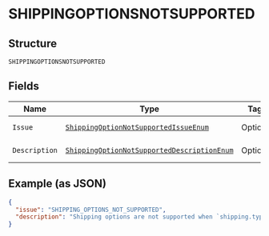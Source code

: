 
# SHIPPINGOPTIONSNOTSUPPORTED

## Structure

`SHIPPINGOPTIONSNOTSUPPORTED`

## Fields

| Name | Type | Tags | Description | Getter | Setter |
|  --- | --- | --- | --- | --- | --- |
| `Issue` | [`ShippingOptionNotSupportedIssueEnum`](../../doc/models/shipping-option-not-supported-issue-enum.md) | Optional | - | ShippingOptionNotSupportedIssueEnum getIssue() | setIssue(ShippingOptionNotSupportedIssueEnum issue) |
| `Description` | [`ShippingOptionNotSupportedDescriptionEnum`](../../doc/models/shipping-option-not-supported-description-enum.md) | Optional | - | ShippingOptionNotSupportedDescriptionEnum getDescription() | setDescription(ShippingOptionNotSupportedDescriptionEnum description) |

## Example (as JSON)

```json
{
  "issue": "SHIPPING_OPTIONS_NOT_SUPPORTED",
  "description": "Shipping options are not supported when `shipping.type` is specified or when 'application_context.shipping_preference' is set as 'NO_SHIPPING' or 'SET_PROVIDED_ADDRESS'."
}
```


